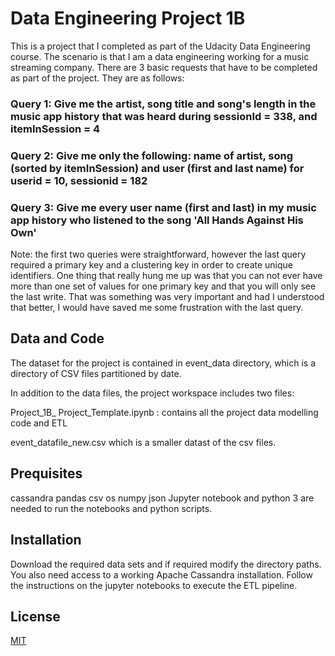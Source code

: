 # Data Engineering Project 1B

This is a project that I completed as part of the Udacity Data Engineering course. The scenario is that I am a data engineering working for a music streaming company. There are 3 basic requests that have to be completed as part of the project. They are as follows:
### Query 1:  Give me the artist, song title and song's length in the music app history that was heard during sessionId = 338, and itemInSession = 4
### Query 2: Give me only the following: name of artist, song (sorted by itemInSession) and user (first and last name) for userid = 10, sessionid = 182
### Query 3: Give me every user name (first and last) in my music app history who listened to the song 'All Hands Against His Own'

Note: the first two queries were straightforward, however the last query required a primary key and a clustering key in order to create unique identifiers. One thing that really hung me up was that you can not ever have more than one set of values for one primary key and that you will only see the last write. That was something was very important and had I understood that better, I would have saved me some frustration with the last query.

## Data and Code

The dataset for the project is contained in event_data directory, which is a directory of CSV files partitioned by date.

In addition to the data files, the project workspace includes two files:

Project_1B_ Project_Template.ipynb : contains all the project data modelling code and ETL

event_datafile_new.csv which is a smaller datast of the csv files. 


## Prequisites
cassandra
pandas
csv
os
numpy
json Jupyter notebook and python 3 are needed to run the notebooks and python scripts.



## Installation
Download the required data sets and if required modify the directory paths. You also need access to a working Apache Cassandra installation. Follow the instructions on the jupyter notebooks to execute the ETL pipeline.

## License
[MIT](https://choosealicense.com/licenses/mit/)
